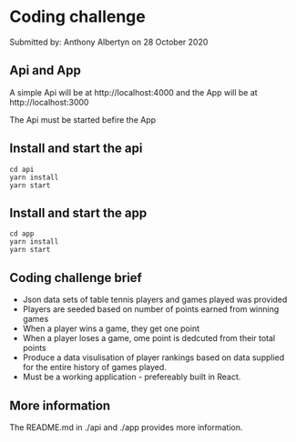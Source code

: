 # Coding challenge

Submitted by: Anthony Albertyn on 28 October 2020

## Api and App

A simple Api will be at http://localhost:4000 and the App will be at http://localhost:3000

The Api must be started befire the App

## Install and start the api

```
cd api
yarn install
yarn start
```

## Install and start the app

```
cd app
yarn install
yarn start
```

## Coding challenge brief

- Json data sets of table tennis players and games played was provided
- Players are seeded based on number of points earned from winning games
- When a player wins a game, they get one point
- When a player loses a game, ome point is dedcuted from their total points
- Produce a data visulisation of player rankings based on data supplied for the entire history of games played.
- Must be a working application - prefereably built in React.

## More information

The README.md in ./api and ./app provides more information.
